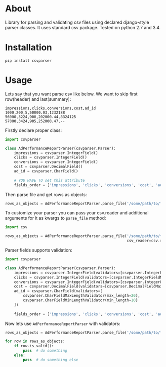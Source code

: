 # About
Library for parsing and validating csv files using declared django-style parser classes.
It uses standard csv package. Tested on python 2.7 and 3.4.

# Installation
`pip install csvparser`

# Usage
Lets say that you want parse csv like below. We want to skip first row(header) and last(summary):

```
impressions,clicks,conversions,cost,ad_id
1000,200,5,50000.03,1232188
56000,3224,900,202000.44,8324125
57000,3424,905,252000.47,--
```

Firstly declare proper class:

```python
import csvparser

class AdPerformanceReportParser(csvparser.Parser):
    impressions = csvparser.IntegerField()
    clicks = csvparser.IntegerField()
    conversions = csvparser.IntegerField()
    cost = csvparser.DecimalField()
    ad_id = csvparser.CharField()
    
    # YOU HAVE TO set this attribute
    fields_order = ['impressions', 'clicks', 'conversions', 'cost', 'ad_id']
```

Then parse file and get rows as objects:

```python
rows_as_objects = AdPerformanceReportParser.parse_file('/some/path/to/file', start_from_line=2, end_at_line=3)  # parse_file returns iterator 
```

To customize your parser you can pass your csv.reader and additional arguments for it as kwargs to `parse_file` method:
```python
import csv

rows_as_objects = AdPerformanceReportParser.parse_file('/some/path/to/file', start_from_line=2, end_at_line=3,
                                                       csv_reader=csv.reader, delimiter=';', quotechar='|') 
```

Parser fields supports validation:
```python
import csvparser

class AdPerformanceReportParser(csvparser.Parser):
    impressions = csvparser.IntegerField(validators=[csvparser.IntegerFieldMinValidator(min_value=0)])
    clicks = csvparser.IntegerField(validators=[csvparser.IntegerFieldMinValidator(min_value=0)])
    conversions = csvparser.IntegerField(validators=[csvparser.IntegerFieldMinValidator(min_value=0)])
    cost = csvparser.DecimalField(validators=[csvparser.DecimalFieldMaxValidator(max_value=decimal.Decimal('5000000.00')),])
    ad_id = csvparser.CharField(validators=[
        csvparser.CharFieldMaxLengthValidator(max_length=20),
        csvparser.CharFieldMinLengthValidator(min_length=10)
    ])
    
    fields_order = ['impressions', 'clicks', 'conversions', 'cost', 'ad_id']
```

Now lets use `AdPerformanceReportParser` with validators:
```python
rows_as_objects = AdPerformanceReportParser.parse_file('/some/path/to/file', start_from_line=2, end_at_line=3)

for row in rows_as_objects:
    if row.is_valid():
        pass  # do something
    else:
        pass  # do something else
```